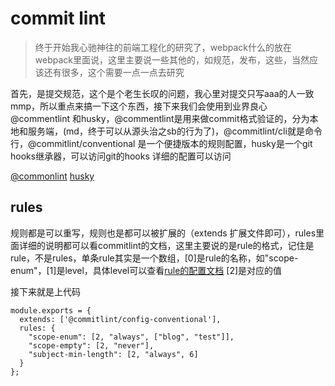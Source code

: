 # commit lint

> 终于开始我心驰神往的前端工程化的研究了，webpack什么的放在webpack里面说，这里主要说一些其他的，如规范，发布，这些，当然应该还有很多，这个需要一点一点去研究

首先，是提交规范，这个是个老生长叹的问题，我心里对提交只写aaa的人一致mmp，所以重点来搞一下这个东西，接下来我们会使用到业界良心@commentlint 和husky，@commentlint是用来做commit格式验证的，分为本地和服务端，(md，终于可以从源头治之sb的行为了)，@commitlint/cli就是命令行，@commitlint/conventional 是一个便捷版本的规则配置，husky是一个git hooks继承器，可以访问git的hooks
详细的配置可以访问

[@commonlint](https://marionebl.github.io/commitlint/#/)
[husky](https://github.com/typicode/husky)

## rules
规则都是可以重写，规则也是都可以被扩展的（extends 扩展文件即可），rules里面详细的说明都可以看commitlint的文档，这里主要说的是rule的格式，记住是rule，不是rules，单条rule其实是一个数组，[0]是rule的名称，如"scope-enum"，[1]是level，具体level可以查看[rule的配置文档](https://marionebl.github.io/commitlint/#/reference-rules)
[2]是对应的值

接下来就是上代码
```
module.exports = {
  extends: ['@commitlint/config-conventional'],
  rules: {
    "scope-enum": [2, "always", ["blog", "test"]],
    "scope-empty": [2, "never"],
    "subject-min-length": [2, "always", 6]
  }
};
```
